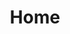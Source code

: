 ---
title: "Home"
translationKey: "home"
menu:
  main:
    url: ""
    name: "Home"
    weight: 1
---